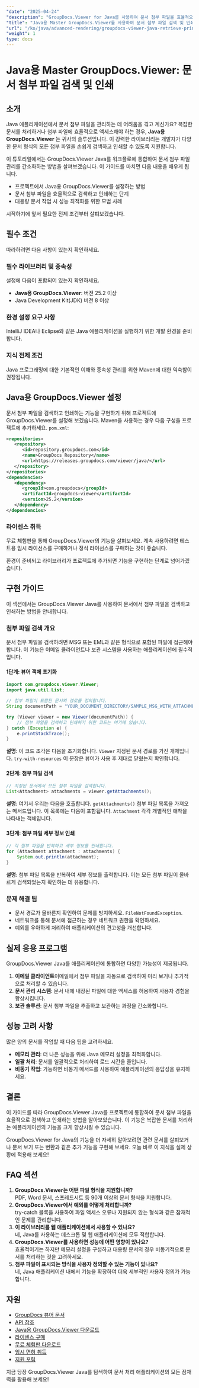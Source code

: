 ```yaml
---
"date": "2025-04-24"
"description": "GroupDocs.Viewer for Java를 사용하여 문서 첨부 파일을 효율적으로 검색하고 인쇄하는 방법을 알아보세요. 이 단계별 가이드를 따라 Java 애플리케이션을 개선해 보세요."
"title": "Java용 Master GroupDocs.Viewer를 사용하여 문서 첨부 파일 검색 및 인쇄"
"url": "/ko/java/advanced-rendering/groupdocs-viewer-java-retrieve-print-attachments/"
"weight": 1
type: docs
---
```

# Java용 Master GroupDocs.Viewer: 문서 첨부 파일 검색 및 인쇄

## 소개

Java 애플리케이션에서 문서 첨부 파일을 관리하는 데 어려움을 겪고 계신가요? 복잡한 문서를 처리하거나 첨부 파일에 효율적으로 액세스해야 하는 경우, **Java용 GroupDocs.Viewer** 는 귀사의 솔루션입니다. 이 강력한 라이브러리는 개발자가 다양한 문서 형식의 모든 첨부 파일을 손쉽게 검색하고 인쇄할 수 있도록 지원합니다.

이 튜토리얼에서는 GroupDocs.Viewer Java를 워크플로에 통합하여 문서 첨부 파일 관리를 간소화하는 방법을 살펴보겠습니다. 이 가이드를 마치면 다음 내용을 배우게 됩니다.
- 프로젝트에서 Java용 GroupDocs.Viewer를 설정하는 방법
- 문서 첨부 파일을 효율적으로 검색하고 인쇄하는 단계
- 대용량 문서 작업 시 성능 최적화를 위한 모범 사례

시작하기에 앞서 필요한 전제 조건부터 살펴보겠습니다.

## 필수 조건

따라하려면 다음 사항이 있는지 확인하세요.

### 필수 라이브러리 및 종속성

설정에 다음이 포함되어 있는지 확인하세요.
- **Java용 GroupDocs.Viewer**: 버전 25.2 이상
- Java Development Kit(JDK) 버전 8 이상

### 환경 설정 요구 사항

IntelliJ IDEA나 Eclipse와 같은 Java 애플리케이션을 실행하기 위한 개발 환경을 준비합니다.

### 지식 전제 조건

Java 프로그래밍에 대한 기본적인 이해와 종속성 관리를 위한 Maven에 대한 익숙함이 권장됩니다.

## Java용 GroupDocs.Viewer 설정

문서 첨부 파일을 검색하고 인쇄하는 기능을 구현하기 위해 프로젝트에 GroupDocs.Viewer를 설정해 보겠습니다. Maven을 사용하는 경우 다음 구성을 프로젝트에 추가하세요. `pom.xml`:

```xml
<repositories>
   <repository>
      <id>repository.groupdocs.com</id>
      <name>GroupDocs Repository</name>
      <url>https://releases.groupdocs.com/viewer/java/</url>
   </repository>
</repositories>
<dependencies>
   <dependency>
      <groupId>com.groupdocs</groupId>
      <artifactId>groupdocs-viewer</artifactId>
      <version>25.2</version>
   </dependency>
</dependencies>
```

### 라이센스 취득

무료 체험판을 통해 GroupDocs.Viewer의 기능을 살펴보세요. 계속 사용하려면 테스트용 임시 라이선스를 구매하거나 정식 라이선스를 구매하는 것이 좋습니다.

환경이 준비되고 라이브러리가 프로젝트에 추가되면 기능을 구현하는 단계로 넘어가겠습니다.

## 구현 가이드

이 섹션에서는 GroupDocs.Viewer Java를 사용하여 문서에서 첨부 파일을 검색하고 인쇄하는 방법을 안내합니다. 

### 첨부 파일 검색 개요

문서 첨부 파일을 검색하려면 MSG 또는 EML과 같은 형식으로 포함된 파일에 접근해야 합니다. 이 기능은 이메일 클라이언트나 보관 시스템을 사용하는 애플리케이션에 필수적입니다.

#### 1단계: 뷰어 객체 초기화

```java
import com.groupdocs.viewer.Viewer;
import java.util.List;

// 첨부 파일이 포함된 문서의 경로를 정의합니다.
String documentPath = "YOUR_DOCUMENT_DIRECTORY/SAMPLE_MSG_WITH_ATTACHMENTS";

try (Viewer viewer = new Viewer(documentPath)) {
    // 첨부 파일을 검색하고 인쇄하기 위한 코드는 여기에 있습니다.
} catch (Exception e) {
    e.printStackTrace();
}
```

**설명**: 이 코드 조각은 다음을 초기화합니다. `Viewer` 지정된 문서 경로를 가진 개체입니다. `try-with-resources` 이 문장은 뷰어가 사용 후 제대로 닫혔는지 확인합니다.

#### 2단계: 첨부 파일 검색

```java
// 지정된 문서에서 모든 첨부 파일을 검색합니다.
List<Attachment> attachments = viewer.getAttachments();
```

**설명**: 여기서 우리는 다음을 호출합니다. `getAttachments()` 첨부 파일 목록을 가져오는 메서드입니다. 이 목록에는 다음이 포함됩니다. `Attachment` 각각 개별적인 애착을 나타내는 객체입니다.

#### 3단계: 첨부 파일 세부 정보 인쇄

```java
// 각 첨부 파일을 반복하고 세부 정보를 인쇄합니다.
for (Attachment attachment : attachments) {
    System.out.println(attachment);
}
```

**설명**: 첨부 파일 목록을 반복하여 세부 정보를 출력합니다. 이는 모든 첨부 파일이 올바르게 검색되었는지 확인하는 데 유용합니다.

### 문제 해결 팁

- 문서 경로가 올바른지 확인하여 문제를 방지하세요. `FileNotFoundException`.
- 네트워크를 통해 문서에 접근하는 경우 네트워크 권한을 확인하세요.
- 예외를 우아하게 처리하여 애플리케이션의 견고성을 개선합니다.

## 실제 응용 프로그램

GroupDocs.Viewer Java를 애플리케이션에 통합하면 다양한 가능성이 제공됩니다.

1. **이메일 클라이언트**이메일에서 첨부 파일을 자동으로 검색하여 미리 보거나 추가적으로 처리할 수 있습니다.
2. **문서 관리 시스템**: 문서 내에 내장된 파일에 대한 액세스를 허용하여 사용자 경험을 향상시킵니다.
3. **보관 솔루션**: 문서 첨부 파일을 추출하고 보관하는 과정을 간소화합니다.

## 성능 고려 사항

많은 양의 문서를 작업할 때 다음 팁을 고려하세요.
- **메모리 관리**: 더 나은 성능을 위해 Java 메모리 설정을 최적화합니다.
- **일괄 처리**: 문서를 일괄적으로 처리하여 로드 시간을 줄입니다.
- **비동기 작업**: 가능하면 비동기 메서드를 사용하여 애플리케이션의 응답성을 유지하세요.

## 결론

이 가이드를 따라 GroupDocs.Viewer Java를 프로젝트에 통합하여 문서 첨부 파일을 효율적으로 검색하고 인쇄하는 방법을 알아보았습니다. 이 기능은 복잡한 문서를 처리하는 애플리케이션의 기능을 크게 향상시킬 수 있습니다.

GroupDocs.Viewer for Java의 기능을 더 자세히 알아보려면 관련 문서를 살펴보거나 문서 보기 또는 변환과 같은 추가 기능을 구현해 보세요. 오늘 바로 이 지식을 실제 상황에 적용해 보세요!

## FAQ 섹션

1. **GroupDocs.Viewer는 어떤 파일 형식을 지원합니까?**  
   PDF, Word 문서, 스프레드시트 등 90개 이상의 문서 형식을 지원합니다.
2. **GroupDocs.Viewer에서 예외를 어떻게 처리합니까?**  
   try-catch 블록을 사용하여 파일 액세스 오류나 지원되지 않는 형식과 같은 잠재적인 문제를 관리합니다.
3. **이 라이브러리를 웹 애플리케이션에서 사용할 수 있나요?**  
   네, Java를 사용하는 데스크톱 및 웹 애플리케이션에 모두 적합합니다.
4. **GroupDocs.Viewer를 사용하면 성능에 어떤 영향이 있나요?**  
   효율적이기는 하지만 메모리 설정을 구성하고 대용량 문서의 경우 비동기적으로 문서를 처리하는 것을 고려하세요.
5. **첨부 파일이 표시되는 방식을 사용자 정의할 수 있는 기능이 있나요?**  
   네, Java 애플리케이션 내에서 기능을 확장하여 더욱 세부적인 사용자 정의가 가능합니다.

## 자원

- [GroupDocs 뷰어 문서](https://docs.groupdocs.com/viewer/java/)
- [API 참조](https://reference.groupdocs.com/viewer/java/)
- [Java용 GroupDocs.Viewer 다운로드](https://releases.groupdocs.com/viewer/java/)
- [라이센스 구매](https://purchase.groupdocs.com/buy)
- [무료 체험판 다운로드](https://releases.groupdocs.com/viewer/java/)
- [임시 면허 취득](https://purchase.groupdocs.com/temporary-license/)
- [지원 포럼](https://forum.groupdocs.com/c/viewer/9)

지금 당장 GroupDocs.Viewer Java를 탐색하여 문서 처리 애플리케이션의 모든 잠재력을 활용해 보세요!